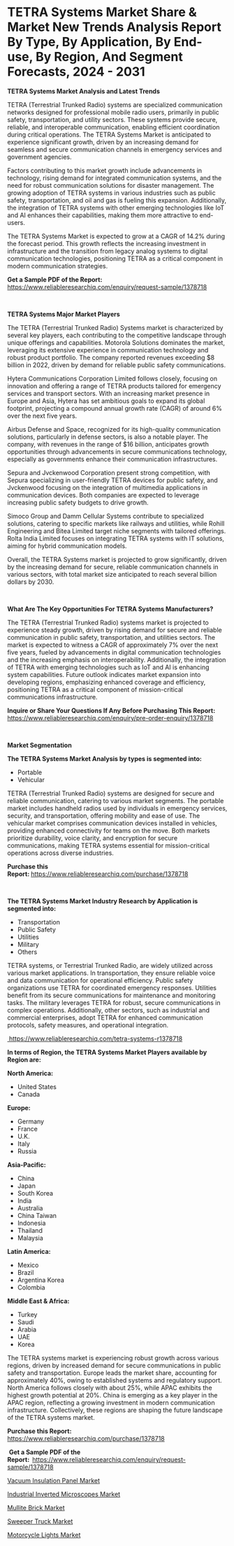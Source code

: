 <p><h1>TETRA Systems Market Share & Market New Trends Analysis Report By Type, By Application, By End-use, By Region, And Segment Forecasts, 2024 - 2031</h1></p><p><strong>TETRA Systems Market Analysis and Latest Trends</strong></p>
<p><p>TETRA (Terrestrial Trunked Radio) systems are specialized communication networks designed for professional mobile radio users, primarily in public safety, transportation, and utility sectors. These systems provide secure, reliable, and interoperable communication, enabling efficient coordination during critical operations. The TETRA Systems Market is anticipated to experience significant growth, driven by an increasing demand for seamless and secure communication channels in emergency services and government agencies.</p><p>Factors contributing to this market growth include advancements in technology, rising demand for integrated communication systems, and the need for robust communication solutions for disaster management. The growing adoption of TETRA systems in various industries such as public safety, transportation, and oil and gas is fueling this expansion. Additionally, the integration of TETRA systems with other emerging technologies like IoT and AI enhances their capabilities, making them more attractive to end-users.</p><p>The TETRA Systems Market is expected to grow at a CAGR of 14.2% during the forecast period. This growth reflects the increasing investment in infrastructure and the transition from legacy analog systems to digital communication technologies, positioning TETRA as a critical component in modern communication strategies.</p></p>
<p><strong>Get a Sample PDF of the Report:&nbsp;</strong> <a href="https://www.reliableresearchiq.com/enquiry/request-sample/1378718?utm_campaign=1144&utm_medium=2&utm_source=Github&utm_content=ia&utm_term=01112024&utm_id=tetra-systems">https://www.reliableresearchiq.com/enquiry/request-sample/1378718</a></p>
<p>&nbsp;</p>
<p><strong>TETRA Systems Major Market Players</strong></p>
<p><p>The TETRA (Terrestrial Trunked Radio) Systems market is characterized by several key players, each contributing to the competitive landscape through unique offerings and capabilities. Motorola Solutions dominates the market, leveraging its extensive experience in communication technology and robust product portfolio. The company reported revenues exceeding $8 billion in 2022, driven by demand for reliable public safety communications.</p><p>Hytera Communications Corporation Limited follows closely, focusing on innovation and offering a range of TETRA products tailored for emergency services and transport sectors. With an increasing market presence in Europe and Asia, Hytera has set ambitious goals to expand its global footprint, projecting a compound annual growth rate (CAGR) of around 6% over the next five years.</p><p>Airbus Defense and Space, recognized for its high-quality communication solutions, particularly in defense sectors, is also a notable player. The company, with revenues in the range of $16 billion, anticipates growth opportunities through advancements in secure communications technology, especially as governments enhance their communication infrastructures.</p><p>Sepura and Jvckenwood Corporation present strong competition, with Sepura specializing in user-friendly TETRA devices for public safety, and Jvckenwood focusing on the integration of multimedia applications in communication devices. Both companies are expected to leverage increasing public safety budgets to drive growth.</p><p>Simoco Group and Damm Cellular Systems contribute to specialized solutions, catering to specific markets like railways and utilities, while Rohill Engineering and Bitea Limited target niche segments with tailored offerings. Rolta India Limited focuses on integrating TETRA systems with IT solutions, aiming for hybrid communication models.</p><p>Overall, the TETRA Systems market is projected to grow significantly, driven by the increasing demand for secure, reliable communication channels in various sectors, with total market size anticipated to reach several billion dollars by 2030.</p></p>
<p>&nbsp;</p>
<p><strong>What Are The Key Opportunities For TETRA Systems Manufacturers?</strong></p>
<p><p>The TETRA (Terrestrial Trunked Radio) systems market is projected to experience steady growth, driven by rising demand for secure and reliable communication in public safety, transportation, and utilities sectors. The market is expected to witness a CAGR of approximately 7% over the next five years, fueled by advancements in digital communication technologies and the increasing emphasis on interoperability. Additionally, the integration of TETRA with emerging technologies such as IoT and AI is enhancing system capabilities. Future outlook indicates market expansion into developing regions, emphasizing enhanced coverage and efficiency, positioning TETRA as a critical component of mission-critical communications infrastructure.</p></p>
<p><strong>Inquire or Share Your Questions If Any Before Purchasing This Report:</strong> <a href="https://www.reliableresearchiq.com/enquiry/pre-order-enquiry/1378718?utm_campaign=1144&utm_medium=2&utm_source=Github&utm_content=ia&utm_term=01112024&utm_id=tetra-systems">https://www.reliableresearchiq.com/enquiry/pre-order-enquiry/1378718</a></p>
<p>&nbsp;</p>
<p><strong>Market Segmentation</strong></p>
<p><strong>The TETRA Systems Market Analysis by types is segmented into:</strong></p>
<p><ul><li>Portable</li><li>Vehicular</li></ul></p>
<p><p>TETRA (Terrestrial Trunked Radio) systems are designed for secure and reliable communication, catering to various market segments. The portable market includes handheld radios used by individuals in emergency services, security, and transportation, offering mobility and ease of use. The vehicular market comprises communication devices installed in vehicles, providing enhanced connectivity for teams on the move. Both markets prioritize durability, voice clarity, and encryption for secure communications, making TETRA systems essential for mission-critical operations across diverse industries.</p></p>
<p><strong>Purchase this Report:&nbsp;</strong><a href="https://www.reliableresearchiq.com/purchase/1378718?utm_campaign=1144&utm_medium=2&utm_source=Github&utm_content=ia&utm_term=01112024&utm_id=tetra-systems">https://www.reliableresearchiq.com/purchase/1378718</a></p>
<p>&nbsp;</p>
<p><strong>The TETRA Systems Market Industry Research by Application is segmented into:</strong></p>
<p><ul><li>Transportation</li><li>Public Safety</li><li>Utilities</li><li>Military</li><li>Others</li></ul></p>
<p><p>TETRA systems, or Terrestrial Trunked Radio, are widely utilized across various market applications. In transportation, they ensure reliable voice and data communication for operational efficiency. Public safety organizations use TETRA for coordinated emergency responses. Utilities benefit from its secure communications for maintenance and monitoring tasks. The military leverages TETRA for robust, secure communications in complex operations. Additionally, other sectors, such as industrial and commercial enterprises, adopt TETRA for enhanced communication protocols, safety measures, and operational integration.</p></p>
<p><a href="https://www.reliableresearchiq.com/tetra-systems-r1378718?utm_campaign=1144&utm_medium=2&utm_source=Github&utm_content=ia&utm_term=01112024&utm_id=tetra-systems">&nbsp;https://www.reliableresearchiq.com/tetra-systems-r1378718</a></p>
<p><strong>In terms of Region, the TETRA Systems Market Players available by Region are:</strong></p>
<p>
    <p> <strong> North America: </strong>
        <ul>
            <li>United States</li>
            <li>Canada</li>
        </ul>
        </p> 
    <p> <strong> Europe: </strong>
        <ul>
            <li>Germany</li>
            <li>France</li>
            <li>U.K.</li>
            <li>Italy</li>
            <li>Russia</li>
        </ul>
        </p> 
    <p> <strong> Asia-Pacific: </strong>
        <ul>
            <li>China</li>
            <li>Japan</li>
            <li>South Korea</li>
            <li>India</li>
            <li>Australia</li>
            <li>China Taiwan</li>
            <li>Indonesia</li>
            <li>Thailand</li>
            <li>Malaysia</li>
        </ul>
        </p> 
    <p> <strong> Latin America: </strong>
        <ul>
            <li>Mexico</li>
            <li>Brazil</li>
            <li>Argentina Korea</li>
            <li>Colombia</li>
        </ul>
        </p> 
    <p> <strong> Middle East & Africa: </strong>
        <ul>
            <li>Turkey</li>
            <li>Saudi</li>
            <li>Arabia</li>
            <li>UAE</li>
            <li>Korea</li>
        </ul>
    </p>
    </p>
<p><p>The TETRA systems market is experiencing robust growth across various regions, driven by increased demand for secure communications in public safety and transportation. Europe leads the market share, accounting for approximately 40%, owing to established systems and regulatory support. North America follows closely with about 25%, while APAC exhibits the highest growth potential at 20%. China is emerging as a key player in the APAC region, reflecting a growing investment in modern communication infrastructure. Collectively, these regions are shaping the future landscape of the TETRA systems market.</p></p>
<p><strong>Purchase this Report: </strong><a href="https://www.reliableresearchiq.com/purchase/1378718?utm_campaign=1144&utm_medium=2&utm_source=Github&utm_content=ia&utm_term=01112024&utm_id=tetra-systems">https://www.reliableresearchiq.com/purchase/1378718</a></p>
<p>&nbsp;<strong>Get a Sample PDF of the Report:&nbsp;&nbsp;</strong><a href="https://www.reliableresearchiq.com/enquiry/request-sample/1378718?utm_campaign=1144&utm_medium=2&utm_source=Github&utm_content=ia&utm_term=01112024&utm_id=tetra-systems">https://www.reliableresearchiq.com/enquiry/request-sample/1378718</a></p>
<p><strong></strong></p>
<p><p><a href="https://medium.com/@pamalabp4/market-pulse-vacuum-insulation-panel-market-the-vacuum-insulation-panel-vip-market-is-poised-for-f2e00fe4c54c?utm_campaign=1144&utm_medium=2&utm_source=Github&utm_content=ia&utm_term=01112024&utm_id=tetra-systems">Vacuum Insulation Panel Market</a></p><p><a href="https://issuu.com/reportprime-2/docs/industrial-inverted-microscopes-mar_eea3ccb15e2518?utm_campaign=1144&utm_medium=2&utm_source=Github&utm_content=ia&utm_term=01112024&utm_id=tetra-systems">Industrial Inverted Microscopes Market</a></p><p><a href="https://medium.com/@carmelrundv1/what-is-mullite-brick-market-8f54602b507d?utm_campaign=1144&utm_medium=2&utm_source=Github&utm_content=ia&utm_term=01112024&utm_id=tetra-systems">Mullite Brick Market</a></p><p><a href="https://github.com/fadrijbtavist/Market-Research-Report-List-1/blob/main/sweeper-truck-market.md?utm_campaign=1144&utm_medium=2&utm_source=Github&utm_content=ia&utm_term=01112024&utm_id=tetra-systems">Sweeper Truck Market</a></p><p><a href="https://github.com/brindal51/Market-Research-Report-List-1/blob/main/motorcycle-lights-market.md?utm_campaign=1144&utm_medium=2&utm_source=Github&utm_content=ia&utm_term=01112024&utm_id=tetra-systems">Motorcycle Lights Market</a></p></p>